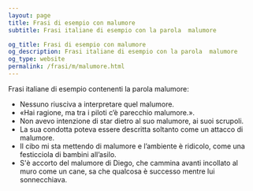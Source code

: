 ```yaml
---
layout: page
title: Frasi di esempio con malumore 
subtitle: Frasi italiane di esempio con la parola  malumore

og_title: Frasi di esempio con malumore 
og_description: Frasi italiane di esempio con la parola  malumore
og_type: website
permalink: /frasi/m/malumore.html
---
```


Frasi italiane di esempio contenenti la parola malumore:


- Nessuno riusciva a interpretare quel malumore.
- «Hai ragione, ma tra i piloti c’è parecchio malumore.».
- Non avevo intenzione di star dietro al suo malumore, ai suoi scrupoli.
- La sua condotta poteva essere descritta soltanto come un attacco di malumore.
- Il cibo mi sta mettendo di malumore e l’ambiente è ridicolo, come una festicciola di bambini all’asilo.
- S'è accorto del malumore di Diego, che cammina avanti incollato al muro come un cane, sa che qualcosa è successo mentre lui sonnecchiava.
